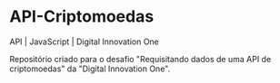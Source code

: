 # API-Criptomoedas
API | JavaScript | Digital Innovation One

Repositório criado para o desafio "Requisitando dados de uma API de criptomoedas" da "Digital Innovation One".
